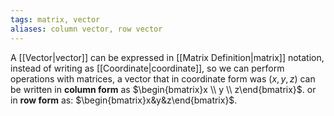 ```yaml
---
tags: matrix, vector
aliases: column vector, row vector
---
```

A [[Vector|vector]] can be expressed in [[Matrix Definition|matrix]] notation, instead of writing as [[Coordinate|coordinate]], so we can perform operations with matrices, a vector that in coordinate form was $(x,y,z)$ can be written in **column form** as $\begin{bmatrix}x \\ y \\ z\end{bmatrix}$. or in **row form** as: $\begin{bmatrix}x&y&z\end{bmatrix}$.
